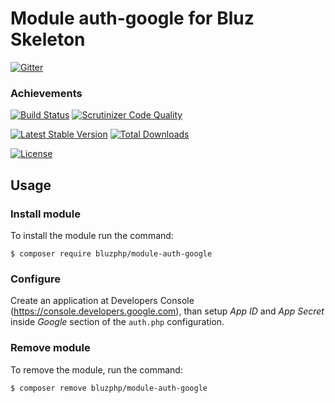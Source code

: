 # Module auth-google for Bluz Skeleton

[![Gitter](https://badges.gitter.im/Join%20Chat.svg)](https://gitter.im/bluzphp/main)

### Achievements

[![Build Status](https://travis-ci.org/bluzphp/module-auth-google.svg?branch=master)](https://travis-ci.org/bluzphp/module-auth-google)
[![Scrutinizer Code Quality](https://scrutinizer-ci.com/g/bluzphp/module-auth-google/badges/quality-score.png?b=master)](https://scrutinizer-ci.com/g/bluzphp/module-auth-google/?branch=master)

[![Latest Stable Version](https://poser.pugx.org/bluzphp/module-auth-google/v/stable)](https://packagist.org/packages/bluzphp/module-auth-google)
[![Total Downloads](https://poser.pugx.org/bluzphp/module-auth-google/downloads)](https://packagist.org/packages/bluzphp/module-auth-google)

[![License](https://poser.pugx.org/bluzphp/module-auth-google/license)](https://packagist.org/packages/bluzphp/module-auth-google)

Usage
-------------------------
### Install module
To install the module run the command:  

    $ composer require bluzphp/module-auth-google

### Configure
Create an application at Developers Console (https://console.developers.google.com), 
than setup *App ID* and *App Secret* inside *Google* section of the `auth.php`
configuration.

### Remove module
To remove the module, run the command:

    $ composer remove bluzphp/module-auth-google
